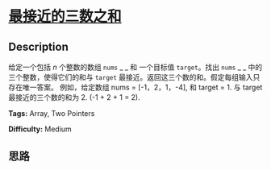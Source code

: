 # [最接近的三数之和][title]

## Description

给定一个包括  _n_ 个整数的数组 `nums` _ _ 和 一个目标值 `target`。找出 `nums` _ _ 中的三个整数，使得它们的和与
`target` 最接近。返回这三个数的和。假定每组输入只存在唯一答案。
            例如，给定数组 nums = [-1，2，1，-4], 和 target = 1.        与 target 最接近的三个数的和为 2. (-1 + 2 + 1 = 2).    


**Tags:** Array, Two Pointers

**Difficulty:** Medium

## 思路

[title]: https://leetcode-cn.com/problems/3sum-closest
